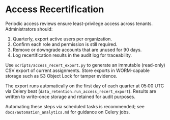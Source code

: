 # Access Recertification

Periodic access reviews ensure least-privilege access across tenants. Administrators should:

1. Quarterly, export active users per organization.
2. Confirm each role and permission is still required.
3. Remove or downgrade accounts that are unused for 90 days.
4. Log recertification results in the audit log for traceability.

Use `scripts/access_recert_export.py` to generate an immutable (read-only) CSV
export of current assignments. Store exports in WORM-capable storage such as S3
Object Lock for tamper evidence.

The export runs automatically on the first day of each quarter at 05:00 UTC via
Celery beat (`data_retention.run_access_recert_export`). Results are written to
write-once storage and retained for audit purposes.

Automating these steps via scheduled tasks is recommended; see
`docs/automation_analytics.md` for guidance on Celery jobs.
